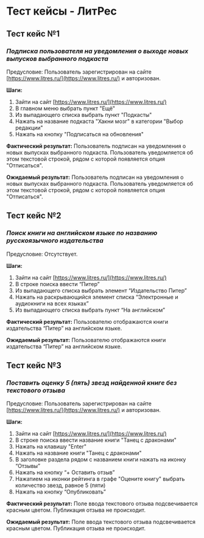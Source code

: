 # Тест кейсы - ЛитРес

## Тест кейс №1

### *Подписка пользователя на уведомления о выходе новых выпусков выбранного подкаста*

Предусловие: Пользователь зарегистрирован на сайте [https://www.litres.ru/](https://www.litres.ru/) и авторизован.

**Шаги:**

1. Зайти на сайт [https://www.litres.ru/](https://www.litres.ru/)
2. В главном меню выбрать пункт "Ещё"
3. Из выпадающего списка выбрать пункт "Подкасты"
4. Нажать на название подкаста "Хакни мозг" в категории "Выбор редакции"
5. Нажать на кнопку "Подписаться на обновления"

**Фактический результат:** Пользователь подписан на уведомления о новых выпусках выбранного подкаста. Пользователь уведомляется об этом текстовой строкой, рядом с которой появляется опция "Отписаться".

**Ожидаемый результат:** Пользователь подписан на уведомления о новых выпусках выбранного подкаста. Пользователь уведомляется об этом текстовой строкой, рядом с которой появляется опция "Отписаться".

## Тест кейс №2

### *Поиск книги на английском языке по названию русскоязычного издательства*

Предусловие: Отсутствует.

**Шаги:** 

1. Зайти на сайт [https://www.litres.ru/](https://www.litres.ru/)
2. В строке поиска ввести “Питер”
3. Из выпадающего списка выбрать элемент “Издательство Питер”
4. Нажать на раскрывающийся элемент списка “Электронные и аудиокниги на всех языках”
5. Из выпадающего списка выбрать пункт “На английском”

**Фактический результат:** Пользователю отображаются книги издательства “Питер” на английском языке.

**Ожидаемый результат:** Пользователю отображаются книги издательства “Питер” на английском языке.


## Тест кейс №3

### *Поставить оценку 5 (пять) звезд найденной книге без текстового отзыва*

Предусловие: Пользователь зарегистрирован на сайте [https://www.litres.ru/](https://www.litres.ru/) и авторизован.

**Шаги:** 

1. Зайти на сайт [https://www.litres.ru/](https://www.litres.ru/)
2. В строке поиска ввести название книги "Танец с драконами"
3. Нажать на клавишу "Enter"
4. Нажать на название книги "Танец с драконами"
5. В заголовке раздела рядом с названием книги нажать на иконку “Отзывы” 
6. Нажать на кнопку “+ Оставить отзыв”
7. Нажатием на иконки рейтинга в графе "Оцените книгу" выбрать количество звезд, равное 5 (пяти)
8. Нажать на кнопку “Опубликовать”

**Фактический результат:** Поле ввода текстового отзыва подсвечивается красным цветом. Публикация отзыва не происходит.

**Ожидаемый результат:** Поле ввода текстового отзыва подсвечивается красным цветом. Публикация отзыва не происходит.
